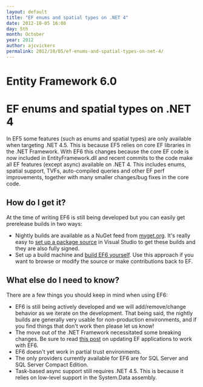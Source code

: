 ```yaml
---
layout: default
title: "EF enums and spatial types on .NET 4"
date: 2012-10-05 16:08
day: 5th
month: October
year: 2012
author: ajcvickers
permalink: 2012/10/05/ef-enums-and-spatial-types-on-net-4/
---
```


# Entity Framework 6.0
# EF enums and spatial types on .NET 4

In EF5 some features (such as enums and spatial types) are only available when targeting .NET 4.5. This is because EF5 relies on core EF libraries in the .NET Framework. With EF6 this changes because the core EF code is now included in EntityFramework.dll and recent commits to the code make all EF features (except async) available on .NET 4. This includes enums, spatial support, TVFs, auto-compiled queries and other EF perf improvements, together with many smaller changes/bug fixes in the core code.
<h2>How do I get it?</h2>
At the time of writing EF6 is still being developed but you can easily get prerelease builds in two ways:
<ul>
	<li>Nightly builds are available as a NuGet feed from <a href="http://www.myget.org/gallery/aspnetwebstacknightly">myget.org</a>. It's really easy to <a href="http://entityframework.codeplex.com/wikipage?title=Nightly%20Builds">set up a package source</a> in Visual Studio to get these builds and they are also fully signed.</li>
	<li>Set up a build machine and <a href="http://entityframework.codeplex.com/">build EF6 yourself</a>. Use this approach if you want to browse or modify the source or make contributions back to EF.</li>
</ul>
<h2>What else do I need to know?</h2>
There are a few things you should keep in mind when using EF6:
<ul>
	<li>EF6 is still being actively developed and we will add/remove/change behavior as we iterate on the development. That being said, the nightly builds are generally very usable for non-production environments, and if you find things that don't work then please let us know!</li>
	<li>The move out of the .NET Framework necessitated some breaking changes. Be sure to read <a href="http://entityframework.codeplex.com/wikipage?title=Updating%20Applications%20to%20use%20EF6">this post</a> on updating EF applications to work with EF6.</li>
	<li>EF6 doesn't yet work in partial trust environments.</li>
	<li>The only providers currently available for EF6 are for SQL Server and SQL Server Compact Edition.</li>
	<li>Task-based async support still requires .NET 4.5. This is because it relies on low-level support in the System.Data assembly.</li>
</ul>
